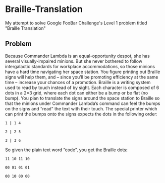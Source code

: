 # Braille-Translation
My attempt to solve Google FooBar Challenge's Level 1 problem titled "Braille Translation"

## Problem
Because Commander Lambda is an equal-opportunity despot, she has several visually-impaired minions. But she never bothered to follow intergalactic standards for workplace accommodations, so those minions have a hard time navigating her space station. You figure printing out Braille signs will help them, and – since you’ll be promoting efficiency at the same time – increase your chances of a promotion. Braille is a writing system used to read by touch instead of by sight. Each character is composed of 6 dots in a 2×3 grid, where each dot can either be a bump or be flat (no bump). You plan to translate the signs around the space station to Braille so that the minions under Commander Lambda’s command can feel the bumps on the signs and “read” the text with their touch. The special printer which can print the bumps onto the signs expects the dots in the following order:

`1 | 1 4`

`2 | 2 5`

`3 | 3 6`

So given the plain text word “code”, you get the Braille dots:

`11 10 11 10`

`00 01 01 01`

`00 10 00 00`
